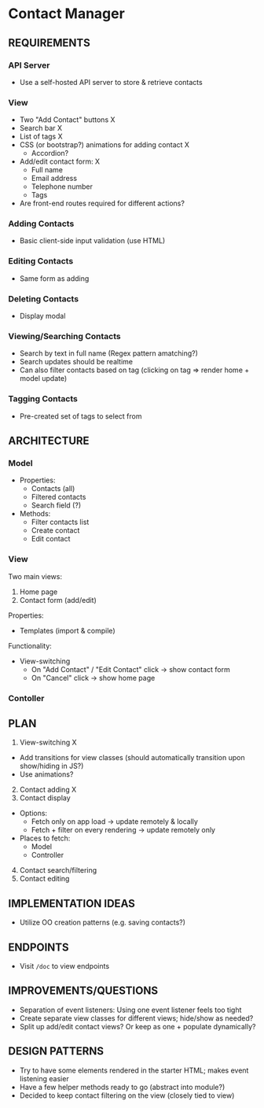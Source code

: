 # Contact Manager

## REQUIREMENTS

### API Server

- Use a self-hosted API server to store & retrieve contacts

### View

- Two "Add Contact" buttons X
- Search bar X
- List of tags X
- CSS (or bootstrap?) animations for adding contact X
  - Accordion?
- Add/edit contact form: X
  - Full name
  - Email address
  - Telephone number
  - Tags
- Are front-end routes required for different actions?

### Adding Contacts

- Basic client-side input validation (use HTML)

### Editing Contacts

- Same form as adding

### Deleting Contacts

- Display modal

### Viewing/Searching Contacts

- Search by text in full name (Regex pattern amatching?)
- Search updates should be realtime
- Can also filter contacts based on tag (clicking on tag => render home + model update)

### Tagging Contacts

- Pre-created set of tags to select from

## ARCHITECTURE

### Model

- Properties:
  - Contacts (all)
  - Filtered contacts
  - Search field (?)
- Methods:
  - Filter contacts list
  - Create contact
  - Edit contact

### View

Two main views:
1. Home page
2. Contact form (add/edit)

Properties:
- Templates (import & compile)

Functionality:
- View-switching
  - On "Add Contact" / "Edit Contact" click -> show contact form
  - On "Cancel" click -> show home page

### Contoller

## PLAN

1. View-switching X
  - Add transitions for view classes (should automatically transition upon show/hiding in JS?)
  - Use animations?
2. Contact adding X
3. Contact display
  - Options:
    - Fetch only on app load -> update remotely & locally
    - Fetch + filter on every rendering -> update remotely only
  - Places to fetch:
    - Model
    - Controller
4. Contact search/filtering
5. Contact editing

## IMPLEMENTATION IDEAS

- Utilize OO creation patterns (e.g. saving contacts?)

## ENDPOINTS

- Visit `/doc` to view endpoints

## IMPROVEMENTS/QUESTIONS

- Separation of event listeners: Using one event listener feels too tight
- Create separate view classes for different views; hide/show as needed?
- Split up add/edit contact views? Or keep as one + populate dynamically?

## DESIGN PATTERNS

- Try to have some elements rendered in the starter HTML; makes event listening easier
- Have a few helper methods ready to go (abstract into module?)
- Decided to keep contact filtering on the view (closely tied to view)